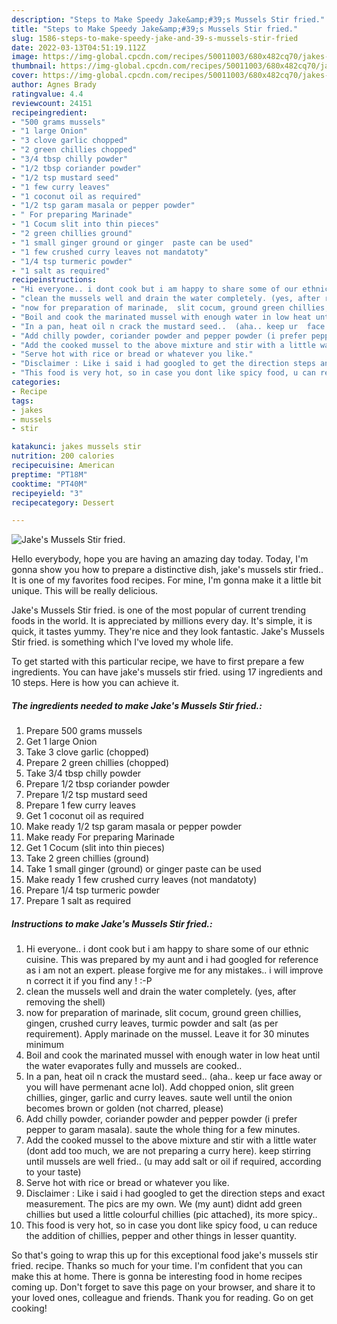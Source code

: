 ```yaml
---
description: "Steps to Make Speedy Jake&amp;#39;s Mussels Stir fried."
title: "Steps to Make Speedy Jake&amp;#39;s Mussels Stir fried."
slug: 1586-steps-to-make-speedy-jake-and-39-s-mussels-stir-fried
date: 2022-03-13T04:51:19.112Z
image: https://img-global.cpcdn.com/recipes/50011003/680x482cq70/jakes-mussels-stir-fried-recipe-main-photo.jpg
thumbnail: https://img-global.cpcdn.com/recipes/50011003/680x482cq70/jakes-mussels-stir-fried-recipe-main-photo.jpg
cover: https://img-global.cpcdn.com/recipes/50011003/680x482cq70/jakes-mussels-stir-fried-recipe-main-photo.jpg
author: Agnes Brady
ratingvalue: 4.4
reviewcount: 24151
recipeingredient:
- "500 grams mussels"
- "1 large Onion"
- "3 clove garlic chopped"
- "2 green chillies chopped"
- "3/4 tbsp chilly powder"
- "1/2 tbsp coriander powder"
- "1/2 tsp mustard seed"
- "1 few curry leaves"
- "1 coconut oil as required"
- "1/2 tsp garam masala or pepper powder"
- " For preparing Marinade"
- "1 Cocum slit into thin pieces"
- "2 green chillies ground"
- "1 small ginger ground or ginger  paste can be used"
- "1 few crushed curry leaves not mandatoty"
- "1/4 tsp turmeric powder"
- "1 salt as required"
recipeinstructions:
- "Hi everyone.. i dont cook but i am happy to share some of our ethnic cuisine. This was prepared by my aunt and i had googled for reference as i am not an expert. please forgive me for any mistakes.. i will improve n correct it if you find any ! :-P"
- "clean the mussels well and drain the water completely. (yes, after removing the shell)"
- "now for preparation of marinade,  slit cocum, ground green chillies, gingen, crushed curry leaves, turmic powder and salt (as per requirement). Apply marinade on the mussel.  Leave it for 30 minutes minimum"
- "Boil and cook the marinated mussel with enough water in low heat until the water evaporates fully and mussels are cooked.."
- "In a pan, heat oil n crack the mustard seed..  (aha.. keep ur  face away or you will have permenant acne lol). Add chopped onion, slit green chillies, ginger, garlic and curry leaves. saute well until the onion becomes brown or golden (not charred, please)"
- "Add chilly powder, coriander powder and pepper powder (i prefer pepper to garam masala). saute the whole thing for a few minutes."
- "Add the cooked mussel to the above mixture and stir with a little water (dont add too much, we are not preparing a curry here). keep stirring until mussels are well fried.. (u may add salt or oil if required, according to your taste)"
- "Serve hot with rice or bread or whatever you like."
- "Disclaimer : Like i said i had googled to get the direction steps and exact measurement. The pics are my own. We (my aunt) didnt add green chillies but used a little colourful chillies (pic attached), its more spicy.."
- "This food is very hot, so in case you dont like spicy food, u can reduce the addition of chillies, pepper and other things in lesser quantity."
categories:
- Recipe
tags:
- jakes
- mussels
- stir

katakunci: jakes mussels stir 
nutrition: 200 calories
recipecuisine: American
preptime: "PT18M"
cooktime: "PT40M"
recipeyield: "3"
recipecategory: Dessert

---
```



![Jake&#39;s Mussels Stir fried.](https://img-global.cpcdn.com/recipes/50011003/680x482cq70/jakes-mussels-stir-fried-recipe-main-photo.jpg)

Hello everybody, hope you are having an amazing day today. Today, I'm gonna show you how to prepare a distinctive dish, jake&#39;s mussels stir fried.. It is one of my favorites food recipes. For mine, I'm gonna make it a little bit unique. This will be really delicious.



Jake&#39;s Mussels Stir fried. is one of the most popular of current trending foods in the world. It is appreciated by millions every day. It's simple, it is quick, it tastes yummy. They're nice and they look fantastic. Jake&#39;s Mussels Stir fried. is something which I've loved my whole life.


To get started with this particular recipe, we have to first prepare a few ingredients. You can have jake&#39;s mussels stir fried. using 17 ingredients and 10 steps. Here is how you can achieve it.

<!--inarticleads1-->

##### The ingredients needed to make Jake&#39;s Mussels Stir fried.:

1. Prepare 500 grams mussels
1. Get 1 large Onion
1. Take 3 clove garlic (chopped)
1. Prepare 2 green chillies (chopped)
1. Take 3/4 tbsp chilly powder
1. Prepare 1/2 tbsp coriander powder
1. Prepare 1/2 tsp mustard seed
1. Prepare 1 few curry leaves
1. Get 1 coconut oil as required
1. Make ready 1/2 tsp garam masala or pepper powder
1. Make ready  For preparing Marinade
1. Get 1 Cocum (slit into thin pieces)
1. Take 2 green chillies (ground)
1. Take 1 small ginger (ground) or ginger  paste can be used
1. Make ready 1 few crushed curry leaves (not mandatoty)
1. Prepare 1/4 tsp turmeric powder
1. Prepare 1 salt as required




<!--inarticleads2-->

##### Instructions to make Jake&#39;s Mussels Stir fried.:

1. Hi everyone.. i dont cook but i am happy to share some of our ethnic cuisine. This was prepared by my aunt and i had googled for reference as i am not an expert. please forgive me for any mistakes.. i will improve n correct it if you find any ! :-P
1. clean the mussels well and drain the water completely. (yes, after removing the shell)
1. now for preparation of marinade,  slit cocum, ground green chillies, gingen, crushed curry leaves, turmic powder and salt (as per requirement). Apply marinade on the mussel.  Leave it for 30 minutes minimum
1. Boil and cook the marinated mussel with enough water in low heat until the water evaporates fully and mussels are cooked..
1. In a pan, heat oil n crack the mustard seed..  (aha.. keep ur  face away or you will have permenant acne lol). Add chopped onion, slit green chillies, ginger, garlic and curry leaves. saute well until the onion becomes brown or golden (not charred, please)
1. Add chilly powder, coriander powder and pepper powder (i prefer pepper to garam masala). saute the whole thing for a few minutes.
1. Add the cooked mussel to the above mixture and stir with a little water (dont add too much, we are not preparing a curry here). keep stirring until mussels are well fried.. (u may add salt or oil if required, according to your taste)
1. Serve hot with rice or bread or whatever you like.
1. Disclaimer : Like i said i had googled to get the direction steps and exact measurement. The pics are my own. We (my aunt) didnt add green chillies but used a little colourful chillies (pic attached), its more spicy..
1. This food is very hot, so in case you dont like spicy food, u can reduce the addition of chillies, pepper and other things in lesser quantity.




So that's going to wrap this up for this exceptional food jake&#39;s mussels stir fried. recipe. Thanks so much for your time. I'm confident that you can make this at home. There is gonna be interesting food in home recipes coming up. Don't forget to save this page on your browser, and share it to your loved ones, colleague and friends. Thank you for reading. Go on get cooking!
